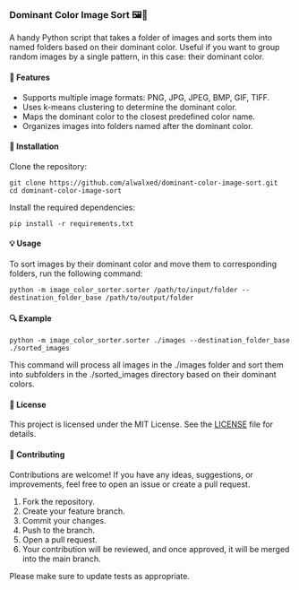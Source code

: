 ### Dominant Color Image Sort 🖼️🎨

A handy Python script that takes a folder of images and sorts them into named folders based on their dominant color. Useful if you want to group random images by a single pattern, in this case: their dominant color.


#### 🌟 Features

- Supports multiple image formats: PNG, JPG, JPEG, BMP, GIF, TIFF.
- Uses k-means clustering to determine the dominant color.
- Maps the dominant color to the closest predefined color name.
- Organizes images into folders named after the dominant color.


#### 🚀 Installation

Clone the repository:
```
git clone https://github.com/alwalxed/dominant-color-image-sort.git
cd dominant-color-image-sort
```

Install the required dependencies:
```
pip install -r requirements.txt
```


#### 💡 Usage

To sort images by their dominant color and move them to corresponding folders, run the following command:

```
python -m image_color_sorter.sorter /path/to/input/folder --destination_folder_base /path/to/output/folder
```


#### 🔍 Example

```
python -m image_color_sorter.sorter ./images --destination_folder_base ./sorted_images
```

This command will process all images in the ./images folder and sort them into subfolders in the ./sorted_images directory based on their dominant colors.


#### 📝 License

This project is licensed under the MIT License. See the [LICENSE](https://github.com/alwalxed/dominant-color-image-sort/blob/main/LICENSE) file for details.


#### 🤝 Contributing

Contributions are welcome! If you have any ideas, suggestions, or improvements, feel free to open an issue or create a pull request.

1. Fork the repository.
2. Create your feature branch.
3. Commit your changes.
4. Push to the branch.
5. Open a pull request.
6. Your contribution will be reviewed, and once approved, it will be merged into the main branch.

Please make sure to update tests as appropriate.
